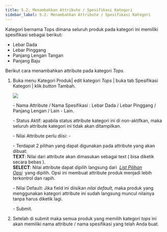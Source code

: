 ```yaml
---
title: 5.2. Menambahkan Attribute / Spesifikasi Kategori
sidebar_label: 5.2. Menambahkan Attribute / Spesifikasi Kategori
---
```

Kategori bernama Tops dimana seluruh produk pada kategori ini memiliki spesifikasi sebagai berikut: 

* L﻿ebar Dada
* L﻿ebar Pinggang
* P﻿anjang Lengan Tangan
* P﻿anjang Baju

B﻿erikut cara menambahkan attribute pada kategori *Tops.*

1. B﻿uka menu Kategori Produk| edit kategori *Tops* | buka tab Spesifikasi Kategori | klik *button* Tambah.

   ![](/img/22.1-tambah-attribute-top.png)

   \-﻿ Nama Attribute / Nama Spesifikasi : Lebar Dada / Lebar Pinggang / Panjang Lengan / Lain - Lain.

   \-﻿ Status Aktif: apabila status attribute kategori ini di non-aktifkan, maka seluruh attribute kategori ini tidak akan ditampilkan.

   \-﻿ Nilai Attribute perlu diisi: -

   \-﻿ Terdapat 2 pilihan yang dapat digunakan pada attribute yang akan dibuat:\
   **TEXT**: Nilai dari attribute akan dimasukan sebagai text ( bisa diketik secara bebas ).\
   **SELECT**: Nilai attribute dapat dipilih langsung dari  *[List Pilihan Opsi](https://dashboard.onee.id/settings/my_lists)*  yang dipilih. Opsi ini membuat attribute produk menjadi lebih terkontrol dan rapih.

   \-﻿ Nilai Default: Jika field ini diisikan *nilai default,* maka produk yang menggunakan kategori attribute ini sudah langsung muncul nilainya tanpa harus diketik lagi.

   \-﻿ Submit. 
2. S﻿etelah di submit maka semua produk yang memilih kategori *tops* ini akan memiliki nama attribute / nama spesifikasi yang telah Anda buat.